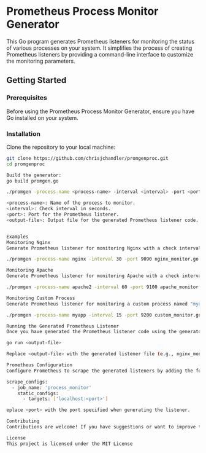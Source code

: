 # Prometheus Process Monitor Generator

This Go program generates Prometheus listeners for monitoring the status of various processes on your system. It simplifies the process of creating Prometheus listeners by providing a command-line interface to customize the monitoring parameters.

## Getting Started

### Prerequisites

Before using the Prometheus Process Monitor Generator, ensure you have Go installed on your system.

### Installation

Clone the repository to your local machine:

```bash
git clone https://github.com/chrisjchandler/promgenproc.git
cd promgenproc

Build the generator:
go build promgen.go

./promgen -process-name <process-name> -interval <interval> -port <port> <output-file>

<process-name>: Name of the process to monitor.
<interval>: Check interval in seconds.
<port>: Port for the Prometheus listener.
<output-file>: Output file for the generated Prometheus listener code.


Examples
Monitoring Nginx
Generate Prometheus listener for monitoring Nginx with a check interval of 30 seconds and on port 9090:

./promgen -process-name nginx -interval 30 -port 9090 nginx_monitor.go

Monitoring Apache
Generate Prometheus listener for monitoring Apache with a check interval of 60 seconds and on port 9100:

./promgen -process-name apache2 -interval 60 -port 9100 apache_monitor.go

Monitoring Custom Process
Generate Prometheus listener for monitoring a custom process named "myapp" with a check interval of 15 seconds and on port 9200:

./promgen -process-name myapp -interval 15 -port 9200 custom_monitor.go

Running the Generated Prometheus Listener
Once you have generated the Prometheus listener code using the generator, you can run it using the following command:

go run <output-file>

Replace <output-file> with the generated listener file (e.g., nginx_monitor.go, apache_monitor.go, or custom_monitor.go).

Prometheus Configuration
Configure Prometheus to scrape the generated listeners by adding the following to your prometheus.yml:

scrape_configs:
  - job_name: 'process_monitor'
    static_configs:
      - targets: ['localhost:<port>']

eplace <port> with the port specified when generating the listener.

Contributing
Contributions are welcome! If you have suggestions or want to improve the generator, please create an issue or submit a pull request.

License
This project is licensed under the MIT License


